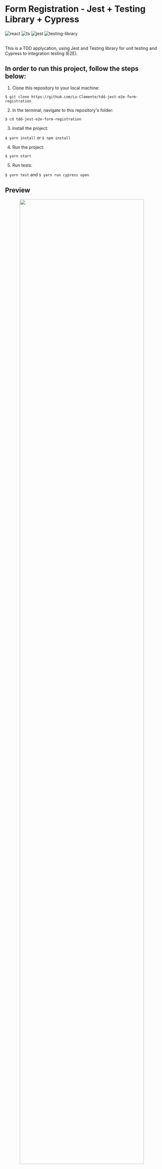 # Form Registration - Jest + Testing Library + Cypress

<div style="display: inline_block">
  <img align="center" alt="react" src="https://img.shields.io/badge/React-20232A?style=for-the-badge&logo=react&logoColor=61DAFB" />
  <img align="center" alt="ts" src="https://img.shields.io/badge/TypeScript-007ACC?style=for-the-badge&logo=typescript&logoColor=white" />
  <img align="center" alt="jest" src="https://img.shields.io/badge/Jest-323330?style=for-the-badge&logo=Jest&logoColor=white" /> 
  <img align="center" alt="testing-library" src="https://img.shields.io/badge/testing%20library-323330?style=for-the-badge&logo=testing-library&logoColor=red" />
</div><br/>

This is a TDD applycation, using Jest and Testing library for unit testing and Cypress to integration testing (E2E).

## In order to run this project, follow the steps below:

1. Clone this repository to your local machine:

`$ git clone https://github.com/Lu-Clemente/tdd-jest-e2e-form-registration`

2. In the terminal, navigate to this repository's folder:

`$ cd tdd-jest-e2e-form-registration`

3. Install the project:

`$ yarn install` or `$ npm install`

4. Run the project:

`$ yarn start`

5. Run tests:

`$ yarn test` and `$ yarn run cypress open`

## Preview

<p align="center">
 <img align="center" width="90%" src="https://github.com/Lu-Clemente/SimpleCrudApi/blob/main/preview/unit-test-capture.png">
</p>

<p align="center">
 <img align="center" width="90%" src="https://github.com/Lu-Clemente/SimpleCrudApi/blob/main/preview/e2e-integration-capture.png">
</p>
